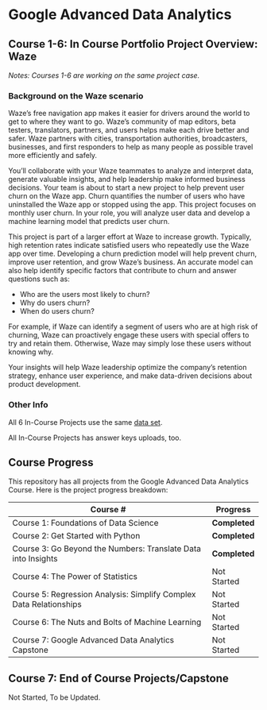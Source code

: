 # Google Advanced Data Analytics 

## Course 1-6: In Course Portfolio Project Overview: Waze

*Notes: Courses 1-6 are working on the same project case.*

### Background on the Waze scenario

Waze’s free navigation app makes it easier for drivers around the world to get to where they want to go. Waze’s community of map editors, beta testers, translators, partners, and users helps make each drive better and safer. Waze partners with cities, transportation authorities, broadcasters, businesses, and first responders to help as many people as possible travel more efficiently and safely. 

You’ll collaborate with your Waze teammates to analyze and interpret data, generate valuable insights, and help leadership make informed business decisions. Your team is about to start a new project to help prevent user churn on the Waze app. Churn quantifies the number of users who have uninstalled the Waze app or stopped using the app. This project focuses on monthly user churn. In your role, you will analyze user data and develop a machine learning model that predicts user churn. 

This project is part of a larger effort at Waze to increase growth. Typically, high retention rates indicate satisfied users who repeatedly use the Waze app over time. Developing a churn prediction model will help prevent churn, improve user retention, and grow Waze’s business. An accurate model can also help identify specific factors that contribute to churn and answer questions such as: 

- Who are the users most likely to churn?
- Why do users churn? 
- When do users churn? 

For example, if Waze can identify a segment of users who are at high risk of churning, Waze can proactively engage these users with special offers to try and retain them. Otherwise, Waze may simply lose these users without knowing why. 

Your insights will help Waze leadership optimize the company’s retention strategy, enhance user experience, and make data-driven decisions about product development.  

### Other Info

All 6 In-Course Projects use the same [data set](./waze_dataset.csv).

All In-Course Projects has answer keys uploads, too.

## Course Progress


This repository has all projects from the Google Advanced Data Analytics Course. Here is the project progress breakdown:

| Course #                                                           | Progress   |
|----------------------------------------------------------------    |------------|
| Course 1: Foundations of Data Science                              | **Completed** |
| Course 2: Get Started with Python                                  | **Completed** |
| Course 3: Go Beyond the Numbers: Translate Data into Insights      | **Completed** |
| Course 4: The Power of Statistics                                  | Not Started |
| Course 5: Regression Analysis: Simplify Complex Data Relationships | Not Started |
| Course 6: The Nuts and Bolts of Machine Learning                   | Not Started |
| Course 7: Google Advanced Data Analytics Capstone                  | Not Started |


## Course 7: End of Course Projects/Capstone

Not Started, To be Updated.
